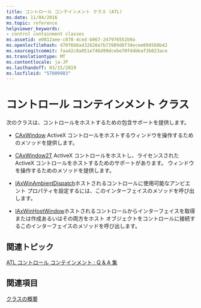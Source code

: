 ```yaml
---
title: コントロール コンテインメント クラス (ATL)
ms.date: 11/04/2016
ms.topic: reference
helpviewer_keywords:
- control containment classes
ms.assetid: e0812aee-c078-4ced-b967-247976552b9a
ms.openlocfilehash: d70f6b6a432626e7b73989d8f34ecee094560b42
ms.sourcegitcommit: faa42c8a051e746d99dcebe70fd4bbaf3b023ace
ms.translationtype: MT
ms.contentlocale: ja-JP
ms.lasthandoff: 03/15/2019
ms.locfileid: "57809983"
---
```

# <a name="control-containment-classes"></a>コントロール コンテインメント クラス

次のクラスは、コントロールをホストするための包含サポートを提供します。

- [CAxWindow](../atl/reference/caxwindow-class.md) ActiveX コントロールをホストするウィンドウを操作するためのメソッドを提供します。

- [CAxWindow2T](../atl/reference/caxwindow2t-class.md) ActiveX コントロールをホストし、ライセンスされた ActiveX コントロールをホストするためのサポートがあります。 ウィンドウを操作するためのメソッドを提供します。

- [IAxWinAmbientDispatch](../atl/reference/iaxwinambientdispatch-interface.md)ホストされるコントロールに使用可能なアンビエント プロパティを設定するには、このインターフェイスのメソッドを呼び出します。

- [IAxWinHostWindow](../atl/reference/iaxwinhostwindow-interface.md)ホストされるコントロールからインターフェイスを取得または作成あるいはその両方をホスト オブジェクトをコントロールに接続するこのインターフェイスのメソッドを呼び出します。

## <a name="related-articles"></a>関連トピック

[ATL コントロール コンテインメント : Q & A 集](../atl/atl-control-containment-faq.md)

## <a name="see-also"></a>関連項目

[クラスの概要](../atl/atl-class-overview.md)
